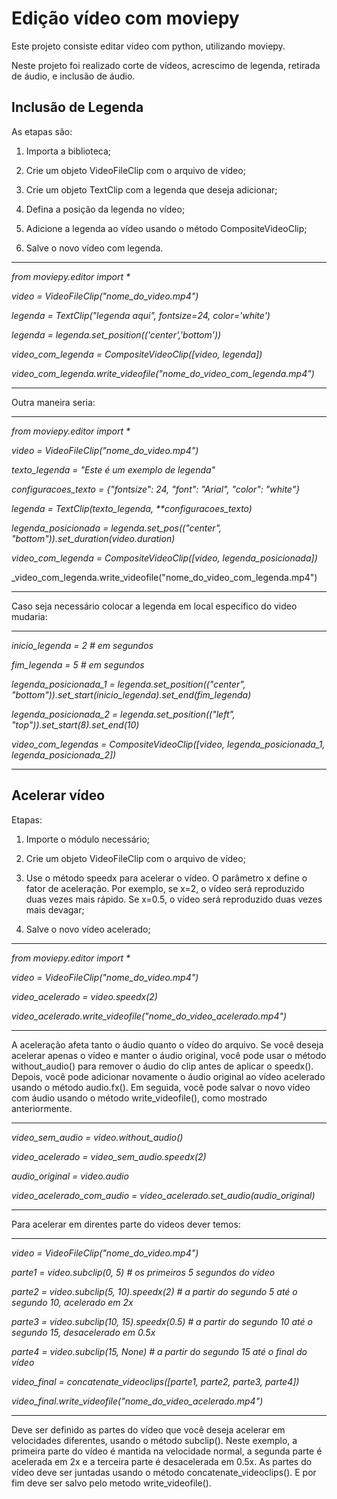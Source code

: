
# Edição vídeo com moviepy
Este projeto consiste editar vídeo com python, utilizando moviepy.

Neste projeto foi realizado corte de vídeos, acrescimo de legenda, retirada de áudio, e inclusão de áudio.

Inclusão de Legenda
---
As etapas são:

1. Importa a biblioteca;

2. Crie um objeto VideoFileClip com o arquivo de vídeo;

3. Crie um objeto TextClip com a legenda que deseja adicionar;

4. Defina a posição da legenda no vídeo;

5. Adicione a legenda ao vídeo usando o método CompositeVideoClip;

6. Salve o novo vídeo com legenda.

---
_from moviepy.editor import *_

_video = VideoFileClip("nome_do_video.mp4")_

_legenda = TextClip("legenda aqui", fontsize=24, color='white')_

_legenda = legenda.set_position(('center','bottom'))_

_video_com_legenda = CompositeVideoClip([video, legenda])_

_video_com_legenda.write_videofile("nome_do_video_com_legenda.mp4")_

---
Outra maneira seria:

---
_from moviepy.editor import *_

_video = VideoFileClip("nome_do_video.mp4")_

_texto_legenda = "Este é um exemplo de legenda"_

_configuracoes_texto = {"fontsize": 24, "font": "Arial", "color": "white"}_

_legenda = TextClip(texto_legenda, **configuracoes_texto)_

_legenda_posicionada = legenda.set_pos(("center", "bottom")).set_duration(video.duration)_

_video_com_legenda = CompositeVideoClip([video, legenda_posicionada])_

_video_com_legenda.write_videofile("nome_do_video_com_legenda.mp4")

---

Caso seja necessário colocar a legenda em local especifico do video mudaria:

---
_inicio_legenda = 2 # em segundos_

_fim_legenda = 5 # em segundos_

_legenda_posicionada_1 = legenda.set_position(("center", "bottom")).set_start(inicio_legenda).set_end(fim_legenda)_

_legenda_posicionada_2 = legenda.set_position(("left", "top")).set_start(8).set_end(10)_

_video_com_legendas = CompositeVideoClip([video, legenda_posicionada_1, legenda_posicionada_2])_

---

Acelerar vídeo
---
Etapas:

1.  Importe o módulo necessário;

2. Crie um objeto VideoFileClip com o arquivo de vídeo;

3. Use o método speedx para acelerar o vídeo. O parâmetro x define o fator de aceleração. Por exemplo, se x=2, o vídeo será reproduzido duas vezes mais rápido. Se x=0.5, o vídeo será reproduzido duas vezes mais devagar;

4. Salve o novo vídeo acelerado;

---
_from moviepy.editor import *_

_video = VideoFileClip("nome_do_video.mp4")_

_video_acelerado = video.speedx(2)_

_video_acelerado.write_videofile("nome_do_video_acelerado.mp4")_


---
A aceleração afeta tanto o áudio quanto o vídeo do arquivo. Se você deseja acelerar apenas o vídeo e manter o áudio original, você pode usar o método without_audio() para remover o áudio do clip antes de aplicar o speedx(). Depois, você pode adicionar novamente o áudio original ao vídeo acelerado usando o método audio.fx(). Em seguida, você pode salvar o novo vídeo com áudio usando o método write_videofile(), como mostrado anteriormente.

---

_video_sem_audio = video.without_audio()_

_video_acelerado = video_sem_audio.speedx(2)_

_audio_original = video.audio_

_video_acelerado_com_audio = video_acelerado.set_audio(audio_original)_

---
 Para acelerar em direntes parte do videos dever temos:
 
 ---
 
 _video = VideoFileClip("nome_do_video.mp4")_
 
 _parte1 = video.subclip(0, 5) # os primeiros 5 segundos do vídeo_
 
_parte2 = video.subclip(5, 10).speedx(2) # a partir do segundo 5 até o segundo 10, acelerado em 2x_

_parte3 = video.subclip(10, 15).speedx(0.5) # a partir do segundo 10 até o segundo 15, desacelerado em 0.5x_

_parte4 = video.subclip(15, None) # a partir do segundo 15 até o final do vídeo_

_video_final = concatenate_videoclips([parte1, parte2, parte3, parte4])_

_video_final.write_videofile("nome_do_video_acelerado.mp4")_

---

Deve ser definido as partes do vídeo que você deseja acelerar em velocidades diferentes, usando o método subclip(). Neste exemplo, a primeira parte do vídeo é mantida na velocidade normal, a segunda parte é acelerada em 2x e a terceira parte é desacelerada em 0.5x. As partes do vídeo deve ser juntadas usando o método concatenate_videoclips(). E por fim deve ser salvo pelo metodo write_videofile().


 




